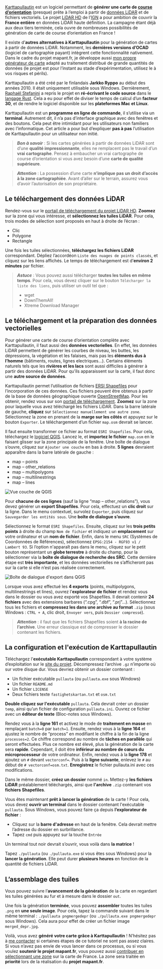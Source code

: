[Karttapullautin](https://github.com/rphlo/karttapullautin) est un logiciel permettant de **générer une carte de [course d’orientation](https://www.ffcorientation.fr/decouvrir/comment/)** (presque) prête à l’emploi à partir de [données LiDAR](https://fr.wikipedia.org/wiki/Lidar) et de fichiers vectoriels. Le projet [LiDAR HD](https://geoservices.ign.fr/lidarhd) de l’[IGN](https://www.ign.fr/) a pour ambition de couvrir la **France entière** en données LiDAR haute définition. La campagne étant déjà aux deux tiers terminée, cela ouvre de nombreuses possibilités de génération de carte de course d’orientation en France !

Il existe d’**autres alternatives à Karttapullautin** pour la génération de cartes à partir de données LiDAR. Notamment, les **dernières versions d’OCAD** (logiciel de cartographie payant) intègrent cette fonctionnalité nativement. Dans le cadre du projet mapant.fr, je développe aussi [mon propre générateur de carte](https://github.com/NicoRio42/map-generator) adapté au traitement distribué de grande quantités de données (le projet est pour l’instant au stade d’expérimentation, utilisez le à vos risques et périls).

Karttapullautin a été créé par le finlandais **Jarkko Ryppo** au début des années 2010. Il était uniquement utilisable sous Windows. Dernièrement, [Raphaël Stefanini](https://www.linkedin.com/in/rphlo/) a repris le projet en **ré-écrivant le code source** dans le [langage Rust](https://www.rust-lang.org/). Cela a eu pour effet de diviser le temps de calcul d’un **facteur 30**, et de rendre le logiciel disponible sur les **plateformes Mac et Linux**.

Karttapullautin est un **programme en ligne de commande**, il s’utilise via un **terminal**. Autrement dit, il n’a pas d’interface graphique avec des fenêtres et des boutons. Cela peut être intimidant pour les utilisateurs non familiers avec l’informatique. Cet article a pour but d’expliquer **pas à pas** l’utilisation de Karttapullautin pour un utilisateur non initié.

> **_Bon à savoir_** : Si les cartes générées à partir de données LiDAR sont d’une **qualité impressionnante**, elles ne remplacent pas le travail d’un **vrai cartographe**. Pensez à embaucher un vrai cartographe de course d’orientation si vous avez besoin d’une **carte de qualité supérieure**.

> **_Attention_** : La possession d’une carte **n’implique pas un droit d’accès à la zone cartographiée**. Avant d’aller sur le terrain, assurez vous d’avoir l’autorisation de son propriétaire.

## Le téléchargement des données LiDAR

Rendez-vous sur le [portail de téléchargement du projet LiDAR HD](https://diffusion-lidarhd.ign.fr/). **Zoomez** sur la zone qui vous intéresse, et **sélectionnez les tuiles LiDAR**. Pour cela, trois modes de sélection sont proposés en haut à droite de l’écran :
- Clic
- Polygone
- Rectangle

Une fois les tuiles sélectionnées, **téléchargez les fichiers LiDAR** correspondant. Dépliez l’accordéon `Liste des nuages de points classés`, et cliquez sur les liens affichés. Le temps de téléchargement est d’**environ 2 minutes** par fichier.

> **_Astuce_** : Vous pouvez aussi télécharger **toutes les tuiles en même temps**. Pour cela, vous devez cliquer sur le bouton `Télécharger la liste des liens`, puis utiliser un outil tel que :
> - wget
> - DownThemAll!
> - Xtreme Download Manager

## Le téléchargement et la préparation des données vectorielles

Pour générer une carte de course d’orientation complète avec Karttapullautin, il faut aussi des **données vectorielles**. En effet, les données LiDAR permettent de générer les courbes de niveau, les buttes, les dépressions, la végétation et les falaises, mais pas les **éléments dus à l’homme** (bâtiments, routes, lignes electriques…). Certains éléments naturels tels que les **rivières et les lacs** sont aussi difficiles à générer à partir des données LiDAR. Pour qu’ils apparaissent sur la carte, il faut donc une **autre source de données**.

Karttapullautin permet l’utilisation de fichiers [ERSI Shapefiles](https://fr.wikipedia.org/wiki/Shapefile) pour l’incorporation de ces données. Ces fichiers peuvent être obtenus à partir de la base de données géographique ouverte [OpenStreetMap](https://www.openstreetmap.org/). Pour les obtenir, rendez vous sur son [portail de téléchargement](https://www.openstreetmap.org/export). **Zoomez** sur la zone pour laquelle vous avez téléchargé les fichiers LiDAR. Dans la barre latérale de gauche, **cliquez** sur `Sélectionnez manuellement une autre zone`. Sélectionnez la zone en prenant de la **marge sur les côtés** et appuyez sur le bouton `Exporter`. Le téléchargement d’un fichier `map.osm` devrait se lancer.

Il faut ensuite transformer ce fichier au format `ESRI Shapefiles`. Pour cela, téléchargez le [logiciel QGIS](https://qgis.org/fr/site/forusers/download.html). Lancez le, et **importez le fichier** `map.osm` en le faisant glisser sur la zone principale de la fenêtre. Une boîte de dialogue s’ouvre, cliquez sur `Ajouter une couche` en bas à droite. **5 lignes** devraient apparaître dans la barre latérale de gauche :
- map – points
- map – other_relations
- map – multipolygons
- map – multilinestrings
- map – lines


![Vue couche de QGIS](/qgis-layers.png)

Pour **chacune de ces lignes** (sauf la ligne “map – other_relations”), vous devez générer un **export Shapefiles**. Pour cela, effectuez un **clic droit** sur la ligne. Dans le menu contextuel, survolez `Exporter`, puis cliquez sur `Sauvegarder les entités sous`. Une **boîte de dialogue s’ouvre**.

Sélectionnez le format `ESRI Shapefiles`. Ensuite, cliquez sur les **trois petits points** à droite du champ `Nom de fichier` et indiquez un **emplacement** sur votre ordinateur et un **nom de fichier**. Enfin, dans le menu `SRC` (Systèmes de Coordonnées de Références), sélectionnez `EPSG:2154 - RGF93 v1 / Lambert 93`. Si l’option n'apparaît pas dans le menu, cliquez sur le petit bouton représentant un **globe terrestre** à droite du champ, pour la sélectionner via la **boîte de dialogue de recherche des SRC**. Cette dernière étape est **très importante**, et les données vectorielles ne s’afficheront pas sur la carte si elle n’est pas réalisée correctement.

![Boîte de dialogue d'export dans QGIS](/qgis-export-dialog.png)

Lorsque vous avez effectué les **4 exports** (points, multipolygons, multilinestrings et lines), ouvrez l’**explorateur de fichier** et rendez vous dans le dossier ou vous avez exporté vos Shapefiles. Il devrait contenir **24 fichiers** avec des extensions barbares (“.cpg”, “.dbf”, “.prj”...). Sélectionnez tous les fichiers et **compressez les dans une archive au format** `.zip` (sous Windows : `CTRL + A`, clic droit, `Envoyer vers`, puis `Dossier compressé`).

> **_Attention_** : il faut que les fichiers Shapefiles soient **à la racine de l’archive**. Une erreur classique est de compresser le dossier contenant les fichiers.

## La configuration et l'exécution de Karttapullautin

Téléchargez l'**exécutable Karttapullautin** correspondant à votre système d’exploitation sur le [site du projet](https://github.com/rphlo/karttapullautin/releases). Décompressez l’archive `.gz` n’importe où sur votre disque dur. Vous devriez obtenir un dossier contenant :
- Un fichier exécutable `pullauta` (ou `pullauta.exe` sous Windows)
- Un fichier `README.md`
- Un fichier `LICENSE`
- Deux fichiers texte `fastighetskartan.txt` et `osm.txt`

**Double cliquez sur l'exécutable** `pullauta`. Cela devrait créer un dossier `temp`, ainsi qu’un fichier de configuration `pullauta.ini`. Ouvrez ce fichier avec un **éditeur de texte** (Bloc-notes sous Windows).

Rendez vous à la **ligne 161** et activez le mode de **traitement en masse** en remplaçant `batch=0` par `batch=1`. Ensuite, rendez vous à la **ligne 164** et ajustez le nombre de “process” en modifiant le chiffre à la fin de la ligne `processes=2`. Ce chiffre correspond au nombre de **tâches en parallèle** qui seront effectuées. Plus ce nombre est élevé, plus la génération de la carte sera **rapide**. Cependant, il doit être **inférieur au nombre de cœurs du microprocesseur** de votre ordinateur. Enfin, rendez vous à la **ligne 178** et ajoutez un `#` devant `vectorconf=`. Puis à la **ligne suivante**, enlevez le `#` au début de `# vectorconf=osm.txt`. **Enregistrez** le fichier pullauta.ini avec ces modifications.

Dans le même dossier, **créez un dossier** nommé `in`. Mettez-y **les fichiers LiDAR** préalablement téléchargés, ainsi que **l'archive** `.zip` contenant vos **fichiers Shapefiles**.

Vous êtes maintenant **prêt à lancer la génération** de la carte ! Pour cela, vous devez **ouvrir un terminal** dans le dossier contenant l'exécutable `pullauta`. Sous Windows, vous pouvez faire ça depuis **l’explorateur de fichier** :
- Cliquez sur la **barre d'adresse** en haut de la fenêtre. Cela devrait mettre l’adresse du dossier en surbrillance.
- Tapez `cmd` puis appuyez sur la touche `Entrée`

Un terminal tout noir devrait s’ouvrir, vous voilà dans **la matrice** !

Tapez `./pullauta` (ou `./pullauta.exe` si vous êtes sous Windows) pour la **lancer la génération**. Elle peut durer **plusieurs heures** en fonction de la quantité de fichiers LiDAR.

## L’assemblage des tuiles

Vous pouvez suivre l’**avancement de la génération** de la carte en regardant les tuiles générées au fur et à mesure dans le dossier `out`.

Une fois la génération **terminée**, vous pouvez **assembler** toutes les tuiles `.png` en **une seule image**. Pour cela, tapez la commande suivant dans le même terminal : `./pullauta pngmergedepr` (ou `./pullauta.exe pngmergedepr` sous Windows). Cela aura pour effet de créer un fichier image `merged_depr.jpg`.

Voilà, vous avez **généré votre carte grâce à Karttapullautin** ! N’hésitez pas à <a href="mailto:contact@mapant.fr">me contacter</a> si certaines étapes de ce tutoriel ne sont pas assez claires. Si vous n’avez pas envie de vous lancer dans ce processus, ou si vous voulez **soutenir le projet mapant.fr**, vous pouvez aussi [contribuer en sélectionnant une zone](/contribute/step-1) sur la carte de France. La zone sera traitée en **priorité** lors de la réalisation du **projet mapant.fr**.
